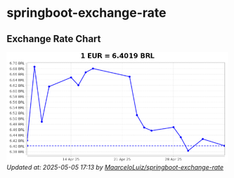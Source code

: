 # springboot-exchange-rate

<!-- EXCHANGE-RATE-START -->
## Exchange Rate Chart

![Exchange Rate Chart](charts/chart.png)*Updated at: 2025-05-05 17:13 by [MaarceloLuiz/springboot-exchange-rate](https://github.com/MaarceloLuiz/springboot-exchange-rate)*


<!-- EXCHANGE-RATE-END -->